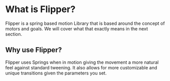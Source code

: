 <h1> What is Flipper? </h1>

Flipper is a spring based motion Library that is based around the concept of motors and goals. We will cover what that exactly means in the next section. 

<h2> Why use Flipper?</h2>

Flipper uses Springs when in motion giving the movement a more natural feel against standard tweening. It also allows for more customizable and unique transitions given the parameters you set.